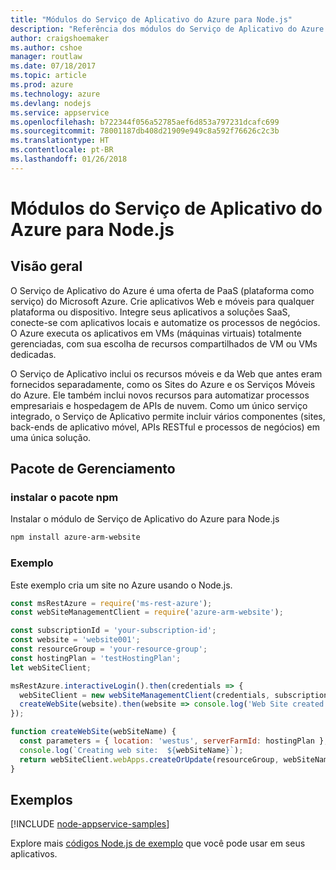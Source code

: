```yaml
---
title: "Módulos do Serviço de Aplicativo do Azure para Node.js"
description: "Referência dos módulos do Serviço de Aplicativo do Azure para Node.js"
author: craigshoemaker
ms.author: cshoe
manager: routlaw
ms.date: 07/18/2017
ms.topic: article
ms.prod: azure
ms.technology: azure
ms.devlang: nodejs
ms.service: appservice
ms.openlocfilehash: b722344f056a52785aef6d853a797231dcafc699
ms.sourcegitcommit: 78001187db408d21909e949c8a592f76626c2c3b
ms.translationtype: HT
ms.contentlocale: pt-BR
ms.lasthandoff: 01/26/2018
---
```

# <a name="azure-app-service-modules-for-nodejs"></a>Módulos do Serviço de Aplicativo do Azure para Node.js

## <a name="overview"></a>Visão geral

O Serviço de Aplicativo do Azure é uma oferta de PaaS (plataforma como serviço) do Microsoft Azure. Crie aplicativos Web e móveis para qualquer plataforma ou dispositivo. Integre seus aplicativos a soluções SaaS, conecte-se com aplicativos locais e automatize os processos de negócios. O Azure executa os aplicativos em VMs (máquinas virtuais) totalmente gerenciadas, com sua escolha de recursos compartilhados de VM ou VMs dedicadas.

O Serviço de Aplicativo inclui os recursos móveis e da Web que antes eram fornecidos separadamente, como os Sites do Azure e os Serviços Móveis do Azure. Ele também inclui novos recursos para automatizar processos empresariais e hospedagem de APIs de nuvem. Como um único serviço integrado, o Serviço de Aplicativo permite incluir vários componentes (sites, back-ends de aplicativo móvel, APIs RESTful e processos de negócios) em uma única solução.

## <a name="management-package"></a>Pacote de Gerenciamento

### <a name="install-the-npm-package"></a>instalar o pacote npm

Instalar o módulo de Serviço de Aplicativo do Azure para Node.js

```bash
npm install azure-arm-website
```

### <a name="example"></a>Exemplo

Este exemplo cria um site no Azure usando o Node.js.

```javascript
const msRestAzure = require('ms-rest-azure');
const webSiteManagementClient = require('azure-arm-website');

const subscriptionId = 'your-subscription-id';
const website = 'website001';
const resourceGroup = 'your-resource-group';
const hostingPlan = 'testHostingPlan';
let webSiteClient;

msRestAzure.interactiveLogin().then(credentials => {
  webSiteClient = new webSiteManagementClient(credentials, subscriptionId);
  createWebSite(website).then(website => console.log('Web Site created successfully', website));
});

function createWebSite(webSiteName) {
  const parameters = { location: 'westus', serverFarmId: hostingPlan };
  console.log(`Creating web site:  ${webSiteName}`);
  return webSiteClient.webApps.createOrUpdate(resourceGroup, webSiteName, parameters, null);
}
```

## <a name="samples"></a>Exemplos

[!INCLUDE [node-appservice-samples](../docs-ref-conceptual/includes/appservice-samples.md)]

Explore mais [códigos Node.js de exemplo](https://azure.microsoft.com/resources/samples/?platform=nodejs) que você pode usar em seus aplicativos.
